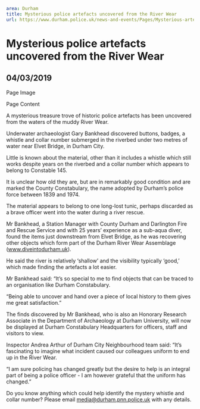 ```yaml
area: Durham
title: Mysterious police artefacts uncovered from the River Wear
url: https://www.durham.police.uk/news-and-events/Pages/Mysterious-artefacts-.aspx
```

# Mysterious police artefacts uncovered from the River Wear

## 04/03/2019

Page Image

Page Content

​A mysterious treasure trove of historic police artefacts has been uncovered from the waters of the muddy River Wear.

Underwater archaeologist Gary Bankhead discovered buttons, badges, a whistle and collar number submerged in the riverbed under two metres of water near Elvet Bridge, in Durham City.

Little is known about the material, other than it includes a whistle which still works despite years on the riverbed and a collar number which appears to belong to Constable 145.

It is unclear how old they are, but are in remarkably good condition and are marked the County Constabulary, the name adopted by Durham’s police force between 1839 and 1974.

The material appears to belong to one long-lost tunic, perhaps discarded as a brave officer went into the water during a river rescue.

Mr Bankhead, a Station Manager with County Durham and Darlington Fire and Rescue Service and with 25 years’ experience as a sub-aqua diver, found the items just downstream from Elvet Bridge, as he was recovering other objects which form part of the Durham River Wear Assemblage (www.diveintodurham.uk).

He said the river is relatively ‘shallow’ and the visibility typically ‘good,’ which made finding the artefacts a lot easier.

Mr Bankhead said: “It’s so special to me to find objects that can be traced to an organisation like Durham Constabulary.

“Being able to uncover and hand over a piece of local history to them gives me great satisfaction.”

The finds discovered by Mr Bankhead, who is also an Honorary Research Associate in the Department of Archaeology at Durham University, will now be displayed at Durham Constabulary Headquarters for officers, staff and visitors to view.

Inspector Andrea Arthur of Durham City Neighbourhood team said: “It’s fascinating to imagine what incident caused our colleagues uniform to end up in the River Wear.

“I am sure policing has changed greatly but the desire to help is an integral part of being a police officer - I am however grateful that the uniform has changed.”

Do you know anything which could help identify the mystery whistle and collar number? Please email media@durham.pnn.police.uk with any details.​

